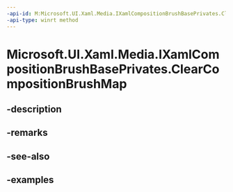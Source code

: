 ```yaml
---
-api-id: M:Microsoft.UI.Xaml.Media.IXamlCompositionBrushBasePrivates.ClearCompositionBrushMap
-api-type: winrt method
---
```


# Microsoft.UI.Xaml.Media.IXamlCompositionBrushBasePrivates.ClearCompositionBrushMap

<!--
public void ClearCompositionBrushMap ();
-->


## -description

## -remarks

## -see-also

## -examples


